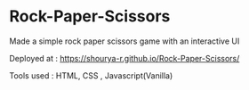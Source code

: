 # Rock-Paper-Scissors

Made a simple rock paper scissors game with an interactive UI 

Deployed at : https://shourya-r.github.io/Rock-Paper-Scissors/

Tools used : HTML, CSS , Javascript(Vanilla)